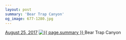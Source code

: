 ```yaml
---
layout: post
summary: 'Bear Trap Canyon'
og_image: 677-1280.jpg
---
```


<p>
  <time>
    <a href="/677">August 25, 2017</a>
  </time>
  <a href="/677">
    <img src="{{ site.assets_url }}/677-640.jpg" srcset="{{ site.assets_url }}/677-320.jpg 320w, {{ site.assets_url }}/677-640.jpg 640w, {{ site.assets_url }}/677-960.jpg 960w, {{ site.assets_url }}/677-1280.jpg 1280w" sizes="(min-width: 700px) 50vw, calc(100vw - 2rem)" alt="{{ page.summary }}" />
  </a>
  <span>Bear Trap Canyon</span>
</p>
